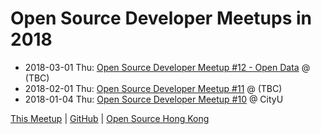 # Open Source Developer Meetups in 2018

* 2018-03-01 Thu: [Open Source Developer Meetup #12 - Open Data](03) @ (TBC)
* 2018-02-01 Thu: [Open Source Developer Meetup #11](02) @ (TBC)
* 2018-01-04 Thu: [Open Source Developer Meetup #10](01) @ CityU

[This Meetup](http://devmeetup.opensource.hk) | [GitHub](https://github.com/opensourcehk/devmeetup/blob/master/2018/README.md) | [Open Source Hong Kong](https://opensource.hk)
